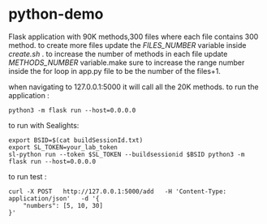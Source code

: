 # python-demo
Flask application with 90K methods,300 files where each file contains 300 method.
to create more files update the *FILES_NUMBER* variable inside *create.sh* . to increase the number of methods in each file update *METHODS_NUMBER* variable.make sure to increase the range number inside the for loop in app.py file to be the number of the files+1.


when navigating to 127.0.0.1:5000 it will call all the 20K methods.
to run the application :
```shell
python3 -m flask run --host=0.0.0.0
```
to run with Sealights:
```shell
export BSID=$(cat buildSessionId.txt)
export SL_TOKEN=your_lab_token
sl-python run --token $SL_TOKEN --buildsessionid $BSID python3 -m flask run --host=0.0.0.0
```

to run test  :
```shell
curl -X POST   http://127.0.0.1:5000/add   -H 'Content-Type: application/json'   -d '{
    "numbers": [5, 10, 30]
}'
```
